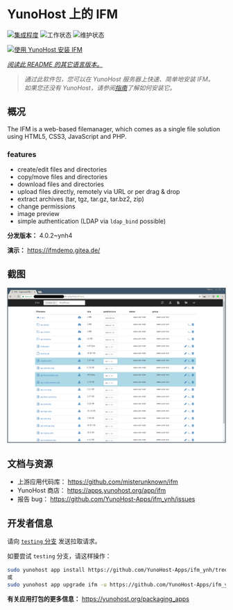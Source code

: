 <!--
注意：此 README 由 <https://github.com/YunoHost/apps/tree/master/tools/readme_generator> 自动生成
请勿手动编辑。
-->

# YunoHost 上的 IFM

[![集成程度](https://dash.yunohost.org/integration/ifm.svg)](https://ci-apps.yunohost.org/ci/apps/ifm/) ![工作状态](https://ci-apps.yunohost.org/ci/badges/ifm.status.svg) ![维护状态](https://ci-apps.yunohost.org/ci/badges/ifm.maintain.svg)

[![使用 YunoHost 安装 IFM](https://install-app.yunohost.org/install-with-yunohost.svg)](https://install-app.yunohost.org/?app=ifm)

*[阅读此 README 的其它语言版本。](./ALL_README.md)*

> *通过此软件包，您可以在 YunoHost 服务器上快速、简单地安装 IFM。*  
> *如果您还没有 YunoHost，请参阅[指南](https://yunohost.org/install)了解如何安装它。*

## 概况

The IFM is a web-based filemanager, which comes as a single file solution using HTML5, CSS3, JavaScript and PHP. 

### features

- create/edit files and directories
- copy/move files and directories
- download files and directories
- upload files directly, remotely via URL or per drag & drop
- extract archives (tar, tgz, tar.gz, tar.bz2, zip)
- change permissions
- image preview
- simple authentication (LDAP via `ldap_bind` possible)


**分发版本：** 4.0.2~ynh4

**演示：** <https://ifmdemo.gitea.de/>

## 截图

![IFM 的截图](./doc/screenshots/ifm_screenshot.png)

## 文档与资源

- 上游应用代码库： <https://github.com/misterunknown/ifm>
- YunoHost 商店： <https://apps.yunohost.org/app/ifm>
- 报告 bug： <https://github.com/YunoHost-Apps/ifm_ynh/issues>

## 开发者信息

请向 [`testing` 分支](https://github.com/YunoHost-Apps/ifm_ynh/tree/testing) 发送拉取请求。

如要尝试 `testing` 分支，请这样操作：

```bash
sudo yunohost app install https://github.com/YunoHost-Apps/ifm_ynh/tree/testing --debug
或
sudo yunohost app upgrade ifm -u https://github.com/YunoHost-Apps/ifm_ynh/tree/testing --debug
```

**有关应用打包的更多信息：** <https://yunohost.org/packaging_apps>
